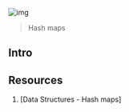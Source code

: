 ![img](https://assets.imaginablefutures.com/media/images/ALX_Logo.max-200x150.png)
> Hash maps

## Intro


## Resources
1. [Data Structures - Hash maps]
